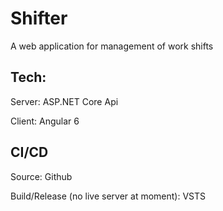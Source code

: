 # Shifter

A web application for management of work shifts

## Tech:

Server: ASP.NET Core Api

Client: Angular 6

## CI/CD
Source: Github

Build/Release (no live server at moment): VSTS 
